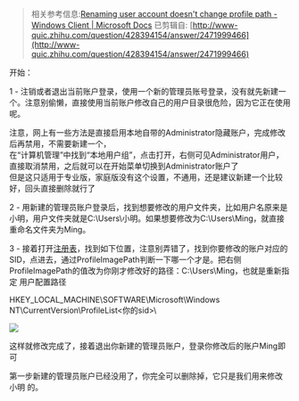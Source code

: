 >相关参考信息:[Renaming user account doesn't change profile path - Windows Client | Microsoft Docs](https://link.zhihu.com/?target=https%3A//docs.microsoft.com/en-us/troubleshoot/windows-client/user-profiles-and-logon/renaming-user-account-not-change-profile-path)
>已剪辑自: [http://www-quic.zhihu.com/question/428394154/answer/2471999466](http://www-quic.zhihu.com/question/428394154/answer/2471999466)

开始：

1 - 注销或者退出当前账户登录，使用一个新的管理员账号登录，没有就先新建一个。注意别偷懒，直接使用当前账户修改自己的用户目录很危险，因为它正在使用呢。

注意，网上有一些方法是直接启用本地自带的Administrator隐藏账户，完成修改后再禁用，不需要新建一个，  
在“计算机管理”中找到“本地用户组”，点击打开，右侧可见Administrator用户，直接取消禁用，之后就可以在开始菜单切换到Administrator账户了  
但是这只适用于专业版，家庭版没有这个设置，不通用，还是建议新建一个比较好，回头直接删除就行了

2 - 用新建的管理员账户登录后，找到想要修改的用户文件夹，比如用户名原来是 小明，用户文件夹就是C:\Users\小明。如果想要修改为C:\Users\Ming，就直接重命名文件夹为Ming。

3 - 接着打开[注册表](https://www.zhihu.com/search?q=%E6%B3%A8%E5%86%8C%E8%A1%A8&search_source=Entity&hybrid_search_source=Entity&hybrid_search_extra=%7B%22sourceType%22:%22answer%22%2C%22sourceId%22:2471999466%7D)，找到如下位置，注意别弄错了，找到你要修改的账户对应的SID，点进去，通过ProfileImagePath判断一下哪一个才是。把右侧ProfileImagePath的值改为你刚才修改好的路径：C:\Users\Ming，也就是重新指定 用户配置路径

HKEY_LOCAL_MACHINE\SOFTWARE\Microsoft\Windows NT\CurrentVersion\ProfileList\<你的sid>\

![](修改win10用户文件夹名称-1.png)

这样就修改完成了，接着退出你新建的管理员账户，登录你修改后的账户Ming即可

第一步新建的管理员账户已经没用了，你完全可以删除掉，它只是我们用来修改 小明 的。